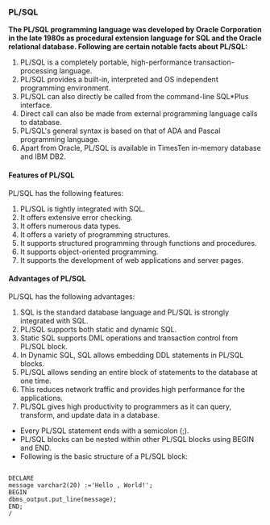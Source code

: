 ### PL/SQL
__The PL/SQL programming language was developed by Oracle Corporation in the late 1980s as procedural extension language for SQL and the Oracle relational database. Following are certain notable facts about PL/SQL:__ 

  1.  PL/SQL is a completely portable, high-performance transaction-processing language. 
  2.  PL/SQL provides a built-in, interpreted and OS independent programming environment. 
  3.  PL/SQL can also directly be called from the command-line SQL*Plus interface. 
  4.  Direct call can also be made from external programming language calls to database. 
  5.  PL/SQL's general syntax is based on that of ADA and Pascal programming language. 
  6.  Apart from Oracle, PL/SQL is available in TimesTen in-memory database and IBM DB2. 


#### Features of PL/SQL

PL/SQL has the following features: 

  1.  PL/SQL is tightly integrated with SQL. 
  2.  It offers extensive error checking. 
  3.  It offers numerous data types. 
  4.  It offers a variety of programming structures. 
  5.  It supports structured programming through functions and procedures. 
  6.  It supports object-oriented programming. 
  7.  It supports the development of web applications and server pages. 


#### Advantages of PL/SQL

PL/SQL has the following advantages:


   1.  SQL is the standard database language and PL/SQL is strongly integrated with SQL. 
   2.  PL/SQL supports both static and dynamic SQL. 
   3.  Static SQL supports DML operations and transaction control from PL/SQL block. 
   4.  In Dynamic SQL, SQL allows embedding DDL statements in PL/SQL blocks. 
   5.  PL/SQL allows sending an entire block of statements to the database at one time. 
   6.  This reduces network traffic and provides high performance for the applications. 
   7.  PL/SQL gives high productivity to programmers as it can query, transform, and update data in a database. 


* Every PL/SQL statement ends with a semicolon (;).
* PL/SQL blocks can be nested within other PL/SQL blocks using BEGIN and END.
* Following is the basic structure of a PL/SQL block:

~~~

DECLARE
message varchar2(20) :='Hello , World!';
BEGIN
dbms_output.put_line(message);
END;
/
~~~

